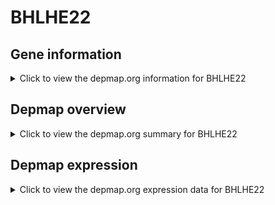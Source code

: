 <h1>BHLHE22</h1>

<h2>Gene information</h2>
<details>
  <summary>Click to view the depmap.org information for BHLHE22</summary>
  <iframe src="https://depmap.org/portal/gene/BHLHE22?tab=about" style="border:none;width:100%;height:800px"></iframe>
</details>

<h2>Depmap overview</h2>
<details>
  <summary>Click to view the depmap.org summary for BHLHE22</summary>
  <iframe src="https://depmap.org/portal/gene/BHLHE22?tab=overview" style="border:none;width:100%;height:800px"></iframe>
</details>

<h2>Depmap expression</h2>
<details>
  <summary>Click to view the depmap.org expression data for BHLHE22</summary>
  <iframe src="https://depmap.org/portal/gene/BHLHE22?tab=characterization" style="border:none;width:100%;height:800px"></iframe>
</details>


<!--
<h2>Reactome Pathway diagram</h2>
PNAME
-->


